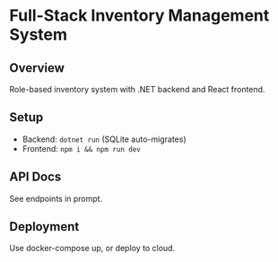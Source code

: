 # Full-Stack Inventory Management System

## Overview
Role-based inventory system with .NET backend and React frontend.

## Setup
- Backend: `dotnet run` (SQLite auto-migrates)
- Frontend: `npm i && npm run dev`

## API Docs
See endpoints in prompt.

## Deployment
Use docker-compose up, or deploy to cloud. 